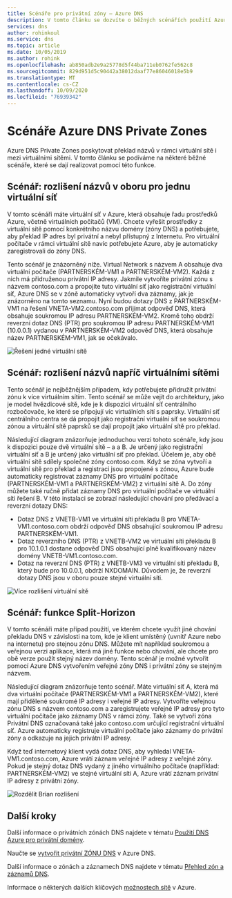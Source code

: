 ```yaml
---
title: Scénáře pro privátní zóny – Azure DNS
description: V tomto článku se dozvíte o běžných scénářích použití Azure DNS Private Zones.
services: dns
author: rohinkoul
ms.service: dns
ms.topic: article
ms.date: 10/05/2019
ms.author: rohink
ms.openlocfilehash: ab850adb2e9a25778d5f44ba711eb0762fe562c8
ms.sourcegitcommit: 829d951d5c90442a38012daaf77e86046018e5b9
ms.translationtype: MT
ms.contentlocale: cs-CZ
ms.lasthandoff: 10/09/2020
ms.locfileid: "76939342"
---
```

# <a name="azure-dns-private-zones-scenarios"></a>Scénáře Azure DNS Private Zones

Azure DNS Private Zones poskytovat překlad názvů v rámci virtuální sítě i mezi virtuálními sítěmi. V tomto článku se podíváme na některé běžné scénáře, které se dají realizovat pomocí této funkce.

## <a name="scenario-name-resolution-scoped-to-a-single-virtual-network"></a>Scénář: rozlišení názvů v oboru pro jednu virtuální síť
V tomto scénáři máte virtuální síť v Azure, která obsahuje řadu prostředků Azure, včetně virtuálních počítačů (VM). Chcete vyřešit prostředky z virtuální sítě pomocí konkrétního názvu domény (zóny DNS) a potřebujete, aby překlad IP adres byl privátní a nebyl přístupný z Internetu. Pro virtuální počítače v rámci virtuální sítě navíc potřebujete Azure, aby je automaticky zaregistrovali do zóny DNS. 

Tento scénář je znázorněný níže. Virtual Network s názvem A obsahuje dva virtuální počítače (PARTNERSKÉM-VM1 a PARTNERSKÉM-VM2). Každá z nich má přidruženou privátní IP adresy. Jakmile vytvoříte privátní zónu s názvem contoso.com a propojíte tuto virtuální síť jako registrační virtuální síť, Azure DNS se v zóně automaticky vytvoří dva záznamy, jak je znázorněno na tomto seznamu. Nyní budou dotazy DNS z PARTNERSKÉM-VM1 na řešení VNETA-VM2.contoso.com přijímat odpověď DNS, která obsahuje soukromou IP adresu PARTNERSKÉM-VM2. Kromě toho obdrží reverzní dotaz DNS (PTR) pro soukromou IP adresu PARTNERSKÉM-VM1 (10.0.0.1) vydanou v PARTNERSKÉM-VM2 odpověď DNS, která obsahuje název PARTNERSKÉM-VM1, jak se očekávalo. 

![Řešení jedné virtuální sítě](./media/private-dns-scenarios/single-vnet-resolution.png)

## <a name="scenario-name-resolution-across-virtual-networks"></a>Scénář: rozlišení názvů napříč virtuálními sítěmi

Tento scénář je nejběžnějším případem, kdy potřebujete přidružit privátní zónu k více virtuálním sítím. Tento scénář se může vejít do architektury, jako je model hvězdicové sítě, kde je k dispozici virtuální síť centrálního rozbočovače, ke které se připojují víc virtuálních sítí s paprsky. Virtuální síť centrálního centra se dá propojit jako registrační virtuální síť se soukromou zónou a virtuální sítě paprsků se dají propojit jako virtuální sítě pro překlad. 

Následující diagram znázorňuje jednoduchou verzi tohoto scénáře, kdy jsou k dispozici pouze dvě virtuální sítě – a a B. Je určený jako registrační virtuální síť a B je určený jako virtuální síť pro překlad. Účelem je, aby obě virtuální sítě sdílely společné zóny contoso.com. Když se zóna vytvoří a virtuální sítě pro překlad a registraci jsou propojené s zónou, Azure bude automaticky registrovat záznamy DNS pro virtuální počítače (PARTNERSKÉM-VM1 a PARTNERSKÉM-VM2) z virtuální sítě A. Do zóny můžete také ručně přidat záznamy DNS pro virtuální počítače ve virtuální síti řešení B. V této instalaci se zobrazí následující chování pro předávací a reverzní dotazy DNS:
* Dotaz DNS z VNETB-VM1 ve virtuální síti překladu B pro VNETA-VM1.contoso.com obdrží odpověď DNS obsahující soukromou IP adresu PARTNERSKÉM-VM1.
* Dotaz reverzního DNS (PTR) z VNETB-VM2 ve virtuální síti překladu B pro 10.1.0.1 dostane odpověď DNS obsahující plně kvalifikovaný název domény VNETB-VM1.contoso.com.  
* Dotaz na reverzní DNS (PTR) z VNETB-VM3 ve virtuální síti překladu B, který bude pro 10.0.0.1, obdrží NXDOMAIN. Důvodem je, že reverzní dotazy DNS jsou v oboru pouze stejné virtuální síti. 


![Více rozlišení virtuální sítě](./media/private-dns-scenarios/multi-vnet-resolution.png)

## <a name="scenario-split-horizon-functionality"></a>Scénář: funkce Split-Horizon

V tomto scénáři máte případ použití, ve kterém chcete využít jiné chování překladu DNS v závislosti na tom, kde je klient umístěný (uvnitř Azure nebo na internetu) pro stejnou zónu DNS. Můžete mít například soukromou a veřejnou verzi aplikace, která má jiné funkce nebo chování, ale chcete pro obě verze použít stejný název domény. Tento scénář je možné vytvořit pomocí Azure DNS vytvořením veřejné zóny DNS i privátní zóny se stejným názvem.

Následující diagram znázorňuje tento scénář. Máte virtuální síť A, která má dva virtuální počítače (PARTNERSKÉM-VM1 a PARTNERSKÉM-VM2), které mají přidělené soukromé IP adresy i veřejné IP adresy. Vytvoříte veřejnou zónu DNS s názvem contoso.com a zaregistrujete veřejné IP adresy pro tyto virtuální počítače jako záznamy DNS v rámci zóny. Také se vytvoří zóna Privátní DNS označovaná také jako contoso.com určující registrační virtuální síť. Azure automaticky registruje virtuální počítače jako záznamy do privátní zóny a odkazuje na jejich privátní IP adresy.

Když teď internetový klient vydá dotaz DNS, aby vyhledal VNETA-VM1.contoso.com, Azure vrátí záznam veřejné IP adresy z veřejné zóny. Pokud je stejný dotaz DNS vydaný z jiného virtuálního počítače (například: PARTNERSKÉM-VM2) ve stejné virtuální síti A, Azure vrátí záznam privátní IP adresy z privátní zóny. 

![Rozdělit Brian rozlišení](./media/private-dns-scenarios/split-brain-resolution.png)

## <a name="next-steps"></a>Další kroky
Další informace o privátních zónách DNS najdete v tématu [Použití DNS Azure pro privátní domény](private-dns-overview.md).

Naučte se [vytvořit privátní ZÓNU DNS](./private-dns-getstarted-powershell.md) v Azure DNS.

Další informace o zónách a záznamech DNS najdete v tématu [Přehled zón a záznamů DNS](dns-zones-records.md).

Informace o některých dalších klíčových [možnostech sítě](../networking/networking-overview.md) v Azure.


